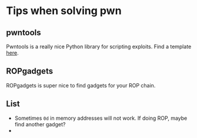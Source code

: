 # Tips when solving pwn

## pwntools
Pwntools is a really nice Python library for scripting exploits. Find
a template [here](./pwntools_template.py).

## ROPgadgets
ROPgadgets is super nice to find gadgets for your ROP chain.

## List
* Sometimes `0d` in memory addresses will not work. If doing ROP, maybe find another gadget?
* 
